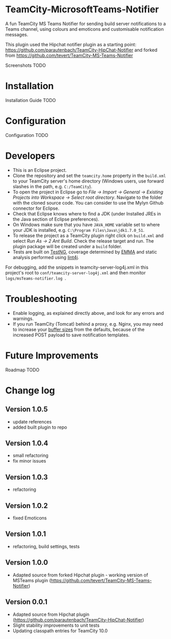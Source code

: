 TeamCity-MicrosoftTeams-Notifier
=========================

A fun TeamCity MS Teams Notifier for sending build server notifications to a Teams channel, using colours and emoticons and customisable notification messages.

This plugin used the Hipchat notifier plugin as a starting point: https://github.com/parautenbach/TeamCity-HipChat-Notifier and forked from https://github.com/tevert/TeamCity-MS-Teams-Notifier

Screenshots TODO

# Installation

Installation Guide TODO

# Configuration

Configuration TODO

# Developers

* This is an Eclipse project.
* Clone the repository and set the `teamcity.home` property in the `build.xml` to your TeamCity server's home directory (Windows users, use forward slashes in the path, e.g. `C:/TeamCity`).
* To open the project in Eclipse go to _File -> Import -> General -> Existing Projects into Workspace -> Select root directory_. Navigate to the folder with the cloned source code. You can consider to use the Mylyn Github connector for Eclipse.
* Check that Eclipse knows where to find a JDK (under Installed JREs in the Java section of Eclipse preferences).
* On Windows make sure that you have `JAVA_HOME` variable set to where your JDK is installed, e.g. `C:\Program Files\Java\jdk1.7.0_51`.
* To release the project as a TeamCity plugin right click on `build.xml` and select _Run As -> 2 Ant Build_. Check the release target and run. The plugin package will be created under a `build` folder.
* Tests are built on [TestNG](http://testng.org/), coverage determined by [EMMA](http://emma.sourceforge.net/) and static analysis performed using [lint4j](http://www.jutils.com/).

For debugging, add the snippets in teamcity-server-log4j.xml in this project's root to `conf/teamcity-server-log4j.xml` and then monitor `logs/msTeams-notifier.log `.

# Troubleshooting

* Enable logging, as explained directly above, and look for any errors and warnings.
* If you run TeamCity (Tomcat) behind a proxy, e.g. Nginx, you may need to increase your [buffer sizes](http://nginx.org/en/docs/http/ngx_http_proxy_module.html) from the defaults, because of the increased POST payload to save notification templates.

# Future Improvements

Roadmap TODO

# Change log

## Version 1.0.5
* update references
* added built plugin to repo

## Version 1.0.4
* small refactoring
* fix minor issues

## Version 1.0.3
* refactoring

## Version 1.0.2
* fixed Emoticons

## Version 1.0.1
* refactoring, build settings, tests

## Version 1.0.0
* Adapted source from forked Hipchat plugin - working version of MSTeams plugin (https://github.com/tevert/TeamCity-MS-Teams-Notifier)

## Version 0.0.1
* Adapted source from Hipchat plugin (https://github.com/parautenbach/TeamCity-HipChat-Notifier)
* Slight stability improvements to unit tests
* Updating classpath entries for TeamCity 10.0
